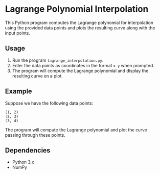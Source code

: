 # Lagrange Polynomial Interpolation

This Python program computes the Lagrange polynomial for interpolation using the provided data points and plots the resulting curve along with the input points.

## Usage

1. Run the program `lagrange_interpolation.py`.
2. Enter the data points as coordinates in the format `x y` when prompted.
3. The program will compute the Lagrange polynomial and display the resulting curve on a plot.

## Example

Suppose we have the following data points:
```
(1, 2)
(2, 3)
(3, 4)
```
The program will compute the Lagrange polynomial and plot the curve passing through these points.

## Dependencies

- Python 3.x
- NumPy
